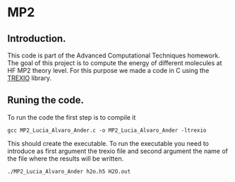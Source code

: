 # MP2
## Introduction.
This code is part of the Advanced Computational Techniques homework. The goal of this project is to compute the energy of different molecules at HF MP2 theory level. For this purpose we made a code in C using the [TREXIO](https://trex-coe.eu/trex-quantum-chemistry-codes/trexio) library.
## Runing the code.
To run the code the first step is to compile it
```console
gcc MP2_Lucia_Alvaro_Ander.c -o MP2_Lucia_Alvaro_Ander -ltrexio
```
This should create the executable. To run the executable you need to introduce as first argument the trexio file and second argument the name of the file where the results will be written.
```console
./MP2_Lucia_Alvaro_Ander h2o.h5 H2O.out
```
